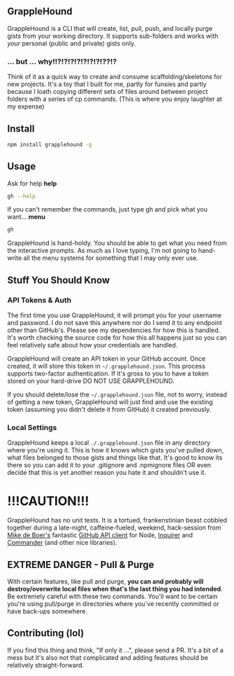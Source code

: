 ## GrappleHound
GrappleHound is a CLI that will create, list, pull, push, and locally purge gists from your working directory. It supports sub-folders and works with *your* personal (public and private) gists only.

### ... but ... why!!?!?!?!?!?!?!?!??!?
Think of it as a quick way to create and consume scaffolding/skeletons for new projects. It's a toy that I built for me, partly for funsies and partly because I loath copying different sets of files around between project folders with a series of cp commands. (This is where you enjoy laughter at my expense)

## Install

```bash
npm install grapplehound -g
```

## Usage
Ask for help
__help__
```bash
gh --help
```

If you can't remember the commands, just type gh and pick what you want...
__menu__
```bash
gh
```

GrappleHound is hand-holdy. You should be able to get what you need from the interactive prompts. As much as I love typing, I'm not going to hand-write all the menu systems for something that I may only ever use.

## Stuff You Should Know

### API Tokens & Auth
The first time you use GrappleHound, it will prompt you for your username and password. I do not save this anywhere nor do I send it to any endpoint other than GitHub's. Please see my dependencies for how this is handled. It's worth checking the source code for how this all happens just so you can feel relatively safe about how your credentials are handled.

GrappleHound will create an API token in your GitHub account. Once created, it will store this token in `~/.grapplehound.json`. This process supports two-factor authentication. If it's gross to you to have a token stored on your hard-drive DO NOT USE GRAPPLEHOUND.

If you should delete/lose the `~/.grapplehound.json` file, not to worry, instead of getting a new token, GrappleHound will just find and use the existing token (assuming you didn't delete it from GitHub) it created previously.

### Local Settings
GrappleHound keeps a local `./.grapplehound.json` file in any directory where you're using it. This is how it knows which gists you've pulled down, what files belonged to those gists and things like that. It's good to know its there so you can add it to your .gitignore and .npmignore files OR even decide that this is yet another reason you hate it and shouldn't use it.

# !!!CAUTION!!!
GrappleHound has no unit tests. It is a tortued, frankenstinian beast cobbled together during a late-night, caffeine-fueled, weekend, hack-session from [Mike de Boer's](https://github.com/mikedeboer) fantastic [GitHub API client](https://github.com/mikedeboer/node-github) for Node, [Inquirer](https://www.npmjs.org/package/inquirer) and [Commander](https://www.npmjs.org/package/commander) (and other nice libraries).

## EXTREME DANGER - Pull & Purge
With certain features, like pull and purge, __you can and probably will destroy/overwrite local files when that's the last thing you had intended__. Be extremely careful with these two commands. You'll want to be certain you're using pull/purge in directories where you've recently committed or have back-ups somewhere.

## Contributing (lol)
If you find this thing and think, "If only it ...", please send a PR. It's a bit of a mess but it's also not that complicated and adding features should be relatively straight-forward.
